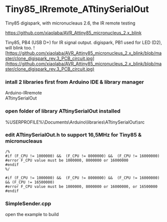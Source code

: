 # Tiny85_IRremote_ATtinySerialOut
Tiny85 digispark, with micronucleaus 2.6, the IR remote testing  

https://github.com/xiaolaba/AVR_Attiny85_micronucleus_2.x_blink


Tiny85, PB4 (USB D+) for IR signal output.
digispark, PB1 used for LED (D2), will blink too.
![https://github.com/xiaolaba/AVR_Attiny85_micronucleus_2.x_blink/blob/master/clone_digispark_rev.3_PCB_circuit.jpg](https://github.com/xiaolaba/AVR_Attiny85_micronucleus_2.x_blink/blob/master/clone_digispark_rev.3_PCB_circuit.jpg)




### intall 2 libraries first from Arduino IDE & library manager  
Arduino-IRremote  
ATtinySerialOut  

### open folder of library ATtinySerialOut installed  
%USERPROFILE%\Documents\Arduino\libraries\ATtinySerialOut\src  

### edit ATtinySerialOut.h to support 16,5MHz for Tiny85 & micronucleaus  

```
/%
#if (F_CPU != 1000000) &&  (F_CPU != 8000000) &&  (F_CPU != 16000000)
#error F_CPU value must be 1000000, 8000000 or 16000000
#endif
%/

#if (F_CPU != 1000000) &&  (F_CPU != 8000000) &&  (F_CPU != 16000000) && (F_CPU != 16500000)
#error F_CPU value must be 1000000, 8000000 or 16000000, or 16500000
#endif
```

### SimpleSender.cpp    
open the example to build  

